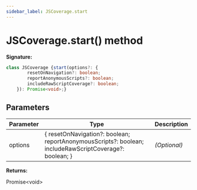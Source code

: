 ```yaml
---
sidebar_label: JSCoverage.start
---
```

# JSCoverage.start() method

**Signature:**

```typescript
class JSCoverage {start(options?: {
        resetOnNavigation?: boolean;
        reportAnonymousScripts?: boolean;
        includeRawScriptCoverage?: boolean;
    }): Promise<void>;}
```

## Parameters

|  Parameter | Type | Description |
|  --- | --- | --- |
|  options | { resetOnNavigation?: boolean; reportAnonymousScripts?: boolean; includeRawScriptCoverage?: boolean; } | <i>(Optional)</i> |

**Returns:**

Promise&lt;void&gt;

